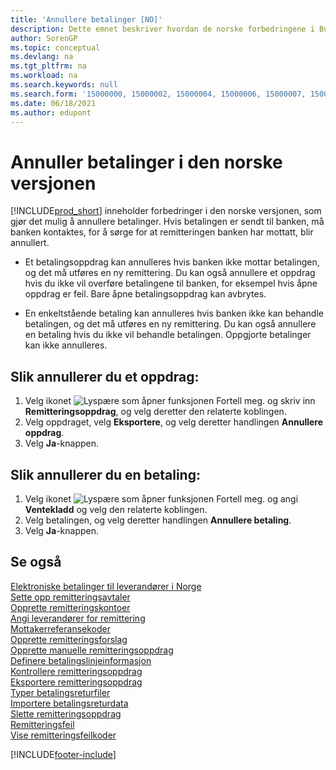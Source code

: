 ```yaml
---
title: 'Annullere betalinger [NO]'
description: Dette emnet beskriver hvordan de norske forbedringene i Business Central lar deg annullere betalinger og remitteringer mottatt.
author: SorenGP
ms.topic: conceptual
ms.devlang: na
ms.tgt_pltfrm: na
ms.workload: na
ms.search.keywords: null
ms.search.form: '15000000, 15000002, 15000004, 15000006, 15000007, 15000010'
ms.date: 06/18/2021
ms.author: edupont
---
```

# <a name="cancel-payments-in-the-norwegian-version" />Annuller betalinger i den norske versjonen

[!INCLUDE[prod_short](../../includes/prod_short.md)] inneholder forbedringer i den norske versjonen, som gjør det mulig å annullere betalinger. Hvis betalingen er sendt til banken, må banken kontaktes, for å sørge for at remitteringen banken har mottatt, blir annullert.  

- Et betalingsoppdrag kan annulleres hvis banken ikke mottar betalingen, og det må utføres en ny remittering. Du kan også annullere et oppdrag hvis du ikke vil overføre betalingene til banken, for eksempel hvis åpne oppdrag er feil. Bare åpne betalingsoppdrag kan avbrytes.  

- En enkeltstående betaling kan annulleres hvis banken ikke kan behandle betalingen, og det må utføres en ny remittering. Du kan også annullere en betaling hvis du ikke vil behandle betalingen. Oppgjorte betalinger kan ikke annulleres.  

## <a name="to-cancel-a-payment-order" />Slik annullerer du et oppdrag:

1. Velg ikonet ![Lyspære som åpner funksjonen Fortell meg.](../../media/ui-search/search_small.png "Fortell hva du vil gjøre") og skriv inn **Remitteringsoppdrag**, og velg deretter den relaterte koblingen.  
2. Velg oppdraget, velg **Eksportere**, og velg deretter handlingen **Annullere oppdrag**.  
3. Velg **Ja**-knappen.  

## <a name="to-cancel-a-payment" />Slik annullerer du en betaling:

1. Velg ikonet ![Lyspære som åpner funksjonen Fortell meg.](../../media/ui-search/search_small.png "Fortell hva du vil gjøre") og angi **Ventekladd** og velg den relaterte koblingen.  
2. Velg betalingen, og velg deretter handlingen **Annullere betaling**.  
3. Velg **Ja**-knappen.  

## <a name="ee-also" />Se også

 [Elektroniske betalinger til leverandører i Norge](electronic-payments-to-vendors-in-norway.md)   
 [Sette opp remitteringsavtaler](how-to-set-up-remittance-agreements.md)   
 [Opprette remitteringskontoer](how-to-create-remittance-accounts.md)   
 [Angi leverandører for remittering](how-to-set-up-vendors-for-remittance.md)   
 [Mottakerreferansekoder](recipient-reference-codes.md)   
 [Opprette remitteringsforslag](how-to-create-remittance-suggestions.md)   
 [Opprette manuelle remitteringsoppdrag](how-to-create-manual-remittance-payments.md)   
 [Definere betalingslinjeinformasjon](how-to-set-up-payment-line-information.md)   
 [Kontrollere remitteringsoppdrag](how-to-test-remittance-payments.md)   
 [Eksportere remitteringsoppdrag](how-to-export-remittance-payments.md)   
 [Typer betalingsreturfiler](types-of-payment-returns-files.md)   
 [Importere betalingsreturdata](how-to-import-payment-return-data.md)   
 [Slette remitteringsoppdrag](how-to-delete-remittance-payment-orders.md)   
 [Remitteringsfeil](remittance-errors.md)   
 [Vise remitteringsfeilkoder](how-to-view-remittance-error-codes.md)


[!INCLUDE[footer-include](../../includes/footer-banner.md)]
